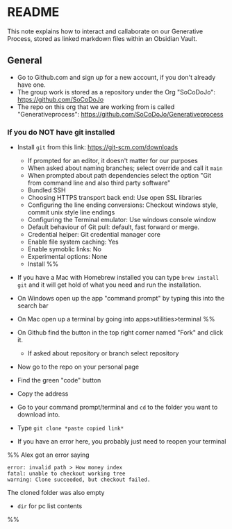 # README

This note explains how to interact and callaborate on our Generative Process, stored as linked markdown files within an Obsidian Vault. 

## General
- Go to Github.com and sign up for a new account, if you don't already have one.
- The group work is stored as a repository under the Org "SoCoDoJo": https://github.com/SoCoDoJo
- The repo on this org that we are working from is called "Generativeprocess": https://github.com/SoCoDoJo/Generativeprocess

### If you do NOT have git installed
- Install `git` from this link: https://git-scm.com/downloads
	- If prompted for an editor, it doesn't matter for our purposes
	- When asked about naming branches; select override and call it `main`
	- When prompted about path dependencies select the option "Git from command line and also third party software"
	- Bundled SSH
	- Choosing HTTPS transport back end: Use open SSL libraries
	- Configuring the line ending conversions: Checkout windows style, commit unix style line endings
	- Configuring the Terminal emulator: Use windows console window
	- Default behaviour of Git pull: default, fast forward or merge.
	- Credential helper: Git credential manager core
	- Enable file system caching: Yes
	- Enable symoblic links: No
	- Experimental options: None
	- Install 
%%
- If you have a Mac with Homebrew installed you can type `brew install git` and it will get hold of what you need and run the installation. 

- On Windows open up the app "command prompt" by typing this into the search bar
- On Mac open up a terminal by going into apps>utilities>terminal
%%

- On Github find the button in the top right corner named "Fork" and click it.
	- If asked about repository or branch select repository
- Now go to the repo on your personal page 
- Find the green "code" button
- Copy the address
- Go to your command prompt/terminal and `cd` to the folder you want to download into.
- Type `git clone *paste copied link*`
- If you have an error here, you probably just need to reopen your terminal

%%
Alex got an error saying 
```
error: invalid path > How money index
fatal: unable to checkout working tree
warning: Clone succeeded, but checkout failed.
```
The cloned folder was also empty

- `dir` for pc list contents

%%

